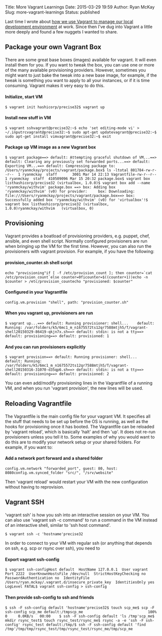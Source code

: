 Title: More Vagrant Learnings
Date: 2015-03-29 19:59
Author: Ryan McKay
Slug: more-vagrant-learnings
Status: published

Last time I wrote about [how we use Vagrant to manage our local development environment](http://againstentropy.blogspot.com/2015/01/vagrant-for-local-development.html) at work. Since then I've dug into Vagrant a little more deeply and found a few nuggets I wanted to share.  

<h2>

</p>

Package your own Vagrant Box

</h2>

</p>

<div>

</p>

There are some great base boxes (images) available for vagrant. It will even install them for you. If you want to tweak the box, you can use one or more of the many available provisioning providers. However, sometimes you might want to just bake the tweak into a new base image, for example, if the tweak is something you want to apply to all your instances, or if it is time consuming. Vagrant makes it very easy to do this.

</div>

</p>

<h4>

</p>

Initialize, start VM

</h4>

</p>

``` brush:
$ vagrant init hashicorp/precise32$ vagrant up
```

</p>

<h4>

</p>

Install new stuff in VM

</h4>

</p>

``` brush:
$ vagrant sshvagrant@precise32:~$ echo 'set editing-mode vi' > ~/.inputrcvagrant@precise32:~$ sudo apt-get updatevagrant@precise32:~$ sudo apt-get install vimvagrant@precise32:~$ exit
```

</p>

<h4>

</p>

Package up VM image as a new Vagrant box

</h4>

</p>

``` brush:
$ vagrant package==> default: Attempting graceful shutdown of VM...==> default: Clearing any previously set forwarded ports...==> default: Exporting VM...==> default: Compressing package to: /Users/ryanmckay/projects/vagrant/package.box$ ls -ltotal 801784-rw-r--r--  1 ryanmckay  staff       3001 Mar 14 22:13 Vagrantfile-rw-r--r--  1 ryanmckay  staff  410509096 Mar 15 20:32 package.box$ vagrant box listhashicorp/precise32 (virtualbox, 1.0.0)$ vagrant box add --name 'ryanmckay/withvim' package.box ==> box: Adding box 'ryanmckay/withvim' (v0) for provider:     box: Downloading: file:///Users/ryanmckay/projects/vagrant/package.box==> box: Successfully added box 'ryanmckay/withvim' (v0) for 'virtualbox'!$ vagrant box listhashicorp/precise32 (virtualbox, 1.0.0)ryanmckay/withvim   (virtualbox, 0)
```

</p>

<h2>

</p>

Provisioning

</h2>

</p>

<div>

</p>

Vagrant provides a boatload of provisioning providers, e.g. puppet, chef, ansible, and even shell script. Normally configured provisioners are run when bringing up the VM for the first time. However, you can also run the provisioners with vagrant provision. For example, if you have the following:

</div>

</p>

<h4>

</p>

provision_counter.sh shell script

</h4>

</p>

``` brush:
echo "provisioning"if [ -f /etc/provision_count ]; then counter=`cat /etc/provision_count`else counter=0ficounter=$((counter+1))echo -n $counter > /etc/provision_countecho "provisioned: $counter"
```

</p>

<h4>

</p>

Configured in your Vagrantfile

</h4>

</p>

``` brush:
config.vm.provision "shell", path: "provision_counter.sh"
```

</p>

<h4>

</p>

When you vagrant up, provisioners are run

</h4>

</p>

``` brush:
$ vagrant up...==> default: Running provisioner: shell...    default: Running: /var/folders/k5/6mc1_m_n1675572ts12qr7588mtjh5/T/vagrant-shell20150329-86419-qkjn7x.sh==> default: stdin: is not a tty==> default: provisioning==> default: provisioned: 1
```

</p>

<h4>

</p>

And you can run provisioners explicitly

</h4>

</p>

``` brush:
$ vagrant provision==> default: Running provisioner: shell...    default: Running: /var/folders/k5/6mc1_m_n1675572ts12qr7588mtjh5/T/vagrant-shell20150316-31070-d35qp6.sh==> default: stdin: is not a tty==> default: provisioning==> default: provisioned: 2
```

</p>

  

You can even add/modify provisioning lines in the Vagrantfile of a running VM, and when you run 'vagrant provision', the new lines will be used.

  

<h2>

</p>

Reloading Vagrantfile

</h2>

</p>

The Vagrantfile is the main config file for your vagrant VM. It specifies all the stuff that needs to be set up before the OS is running, as well as the hooks for provisioning once it has booted. The Vagrantfile can be reloaded by 'vagrant reload', which is basically 'halt' and then 'up'. It does not re-run provisioners unless you tell it to. Some examples of why you would want to do this are to modify your network setup or your shared folders. For example, if you want to:  

<h4>

</p>

Add a network port forward and a shared folder

</h4>

</p>

``` brush:
config.vm.network "forwarded_port", guest: 80, host: 8080config.vm.synced_folder "src/", "/srv/website"
```

</p>

  

Then 'vagrant reload' would restart your VM with the new configuration without having to reprovision.

  

<h2>

</p>

Vagrant SSH

</h2>

</p>

'vagrant ssh' is how you ssh into an interactive session on your VM. You can also use 'vagrant ssh -c command' to run a command in the VM instead of an interactive shell, similar to 'ssh host command'.

  

``` brush:
$ vagrant ssh -c 'hostname'precise32
```

</p>

  

In order to connect to your VM with regular ssh (or anything that depends on ssh, e.g. scp or rsync over ssh), you need to

  

<h4>

</p>

Export vagrant ssh-config

</h4>

</p>

``` brush:
$ vagrant ssh-configHost default  HostName 127.0.0.1  User vagrant  Port 2222  UserKnownHostsFile /dev/null  StrictHostKeyChecking no  PasswordAuthentication no  IdentityFile /Users/ryan.mckay/.vagrant.d/insecure_private_key  IdentitiesOnly yes  LogLevel FATAL$ vagrant ssh-config > ssh-config
```

</p>

<h4>

</p>

Then provide ssh-config to ssh and friends

</h4>

</p>

``` brush:
$ ssh -F ssh-config default 'hostname'precise32$ touch scp_me$ scp -F ssh-config scp_me default:/tmpscp_me                              100%    0     0.0KB/s   00:00    $ ssh -F ssh-config default 'ls /tmp'scp_me$ mkdir rsync_test$ touch rsync_test/rsync_me$ rsync -a -e 'ssh -F ssh-config' rsync_test default:/tmp/$ ssh -F ssh-config default 'find /tmp'/tmp/tmp/rsync_test/tmp/rsync_test/rsync_me/tmp/scp_me
```

</p>
